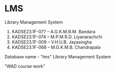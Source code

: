 # LMS
Library Management System
1) KADSE23.1F-077 – A.G.K.M.B.M. Bandara 
2) KADSE23.1F-074 – M.P.M.R.D. Liyanarachchi 
3) KADSE23.1F-009 – V.H.U.B. Jayasingha 
4) KADSE23.1F-068 – M.G.K.M.B. Chandrapala  



Database  name - "lms"
Library Management System

"WAD course work"

